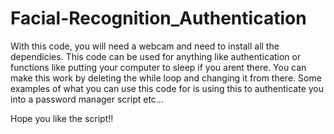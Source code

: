 # Facial-Recognition_Authentication
With this code, you will need a webcam and need to install all the dependicies. 
This code can be used for anything like authentication or functions like putting your computer to sleep if you arent there.
You can make this work by deleting the while loop and changing it from there.
Some examples of what you can use this code for is using this to authenticate you into a password manager script etc...

Hope you like the script!!